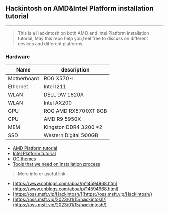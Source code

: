 ## Hackintosh on AMD&Intel Platform installation tutorial

---

> This is a Hackintosh on both AMD and Intel Platform installation tutorial, May this repo help you,feel free to discuss on different devices and different platforms.

### Hardware

| Name        | description           |
| ----------- | --------------------- |
| Motherboard | ROG X570-I            |
| Ethernet    | Intel I211            |
| WLAN        | DELL DW 1820A         |
| WLAN        | Intel AX200           |
| GPU         | ROG AMD RX5700XT 8GB  |
| CPU         | AMD R9 5950X          |
| MEM         | Kingston DDR4 3200 *2 |
| SSD         | Western Digital 500GB |

- [AMD Platform tutorial](AMD-Platform/README.md)
- [Intel Platform tutorial](Intel-Platform/README.md)
- [OC themes](themes)
- [Tools that we need on installation process](Tools)

> More info or useful link

- [https://www.cnblogs.com/aboa/p/14594968.htm](https://www.cnblogs.com/aboa/p/14594968.html)
- [https://oss.msft.vip/Hackintosh/](https://oss.msft.vip/Hackintosh/)
- [https://oss.msft.vip/2023/01/15/hackintosh/](https://oss.msft.vip/2023/01/15/hackintosh/)

